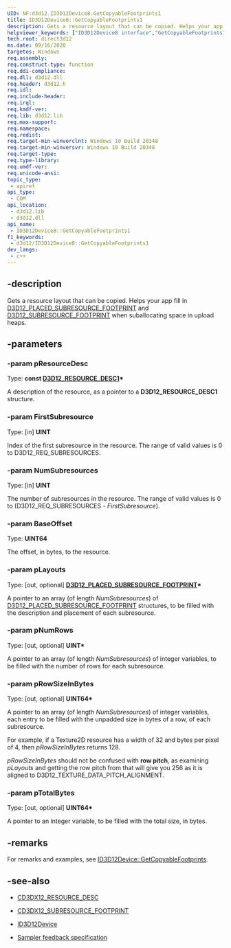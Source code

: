 ```yaml
---
UID: NF:d3d12.ID3D12Device8.GetCopyableFootprints1
title: ID3D12Device8::GetCopyableFootprints1
description: Gets a resource layout that can be copied. Helps your app fill in [D3D12_PLACED_SUBRESOURCE_FOOTPRINT](../d3d12/ns-d3d12-d3d12_placed_subresource_footprint.md) and [D3D12_SUBRESOURCE_FOOTPRINT](../d3d12/ns-d3d12-d3d12_subresource_footprint.md) when suballocating space in upload heaps.
helpviewer_keywords: ["ID3D12Device8 interface","GetCopyableFootprints1 method","ID3D12Device8.GetCopyableFootprints1","ID3D12Device8::GetCopyableFootprints1","GetCopyableFootprints1","GetCopyableFootprints1 method","GetCopyableFootprints1 method","ID3D12Device8 interface","direct3d12.id3d12device7_getcopyablefootprints1","d3d12/ID3D12Device8::GetCopyableFootprints1"]
tech.root: direct3d12
ms.date: 09/16/2020
targetos: Windows
req.assembly: 
req.construct-type: function
req.ddi-compliance: 
req.dll: d3d12.dll
req.header: d3d12.h
req.idl: 
req.include-header: 
req.irql: 
req.kmdf-ver: 
req.lib: d3d12.lib
req.max-support: 
req.namespace: 
req.redist: 
req.target-min-winverclnt: Windows 10 Build 20348
req.target-min-winversvr: Windows 10 Build 20348
req.target-type: 
req.type-library: 
req.umdf-ver: 
req.unicode-ansi: 
topic_type:
 - apiref
api_type:
 - COM
api_location:
 - d3d12.lib
 - d3d12.dll
api_name:
 - ID3D12Device8::GetCopyableFootprints1
f1_keywords:
 - d3d12/ID3D12Device8::GetCopyableFootprints1
dev_langs:
 - c++
---
```


## -description

Gets a resource layout that can be copied. Helps your app fill in [D3D12_PLACED_SUBRESOURCE_FOOTPRINT](/windows/win32/api/d3d12/ns-d3d12-d3d12_placed_subresource_footprint) and [D3D12_SUBRESOURCE_FOOTPRINT](/windows/win32/api/d3d12/ns-d3d12-d3d12_subresource_footprint) when suballocating space in upload heaps.

## -parameters

### -param pResourceDesc

Type: <b>const <a href="/windows/win32/api/d3d12/ns-d3d12-d3d12_resource_desc1">D3D12_RESOURCE_DESC1</a>*</b>

A description of the resource, as a pointer to a **D3D12_RESOURCE_DESC1** structure.

### -param FirstSubresource

Type: [in] <b>UINT</b>

Index of the first subresource in the resource. The range of valid values is 0 to D3D12_REQ_SUBRESOURCES.

### -param NumSubresources

Type: [in] <b>UINT</b>

The number of subresources in the resource. The range of valid values is 0 to (D3D12_REQ_SUBRESOURCES - <i>FirstSubresource</i>).

### -param BaseOffset

Type: <b>UINT64</b>

The offset, in bytes, to the resource.

### -param pLayouts

Type: [out, optional] <b><a href="/windows/desktop/api/d3d12/ns-d3d12-d3d12_placed_subresource_footprint">D3D12_PLACED_SUBRESOURCE_FOOTPRINT</a>*</b>

A pointer to an array (of length <i>NumSubresources</i>) of <a href="/windows/desktop/api/d3d12/ns-d3d12-d3d12_placed_subresource_footprint">D3D12_PLACED_SUBRESOURCE_FOOTPRINT</a> structures, to be filled with the description and placement of each subresource.

### -param pNumRows

Type: [out, optional] <b>UINT*</b>

A pointer to an array (of length <i>NumSubresources</i>) of integer  variables, to be filled with the number of rows for each subresource.

### -param pRowSizeInBytes

Type: [out, optional] <b>UINT64*</b>

A pointer to an array (of length <i>NumSubresources</i>) of integer variables, each entry to be filled with the unpadded size in bytes of a row, of each subresource.

For example, if a Texture2D resource has a width of 32 and bytes per pixel of 4, then <i>pRowSizeInBytes</i> returns 128.

<i>pRowSizeInBytes</i> should not be confused with <b>row pitch</b>, as examining <i>pLayouts</i> and getting the row pitch from that will give you 256 as it is aligned to D3D12_TEXTURE_DATA_PITCH_ALIGNMENT.

### -param pTotalBytes

Type: [out, optional] <b>UINT64*</b>

A pointer to an integer variable, to be filled with the total size, in bytes.

## -remarks

For remarks and examples, see [ID3D12Device::GetCopyableFootprints](./nf-d3d12-id3d12device-getcopyablefootprints.md).

## -see-also

* <a href="/windows/desktop/direct3d12/cd3dx12-resource-desc">CD3DX12_RESOURCE_DESC</a>

* <a href="/windows/desktop/direct3d12/cd3dx12-subresource-footprint">CD3DX12_SUBRESOURCE_FOOTPRINT</a>

* <a href="/windows/desktop/api/d3d12/nn-d3d12-id3d12device">ID3D12Device</a>

* [Sampler feedback specification](https://microsoft.github.io/DirectX-Specs/d3d/SamplerFeedback.html)
